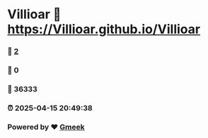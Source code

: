 # Villioar :link: https://Villioar.github.io/Villioar 
### :page_facing_up: [2](https://Villioar.github.io/Villioar/tag.html) 
### :speech_balloon: 0 
### :hibiscus: 36333 
### :alarm_clock: 2025-04-15 20:49:38 
### Powered by :heart: [Gmeek](https://github.com/Meekdai/Gmeek)
